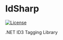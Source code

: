 IdSharp
=======
[![License](http://img.shields.io/:license-mit-blue.svg)](http://doge.mit-license.org)

.NET ID3 Tagging Library
